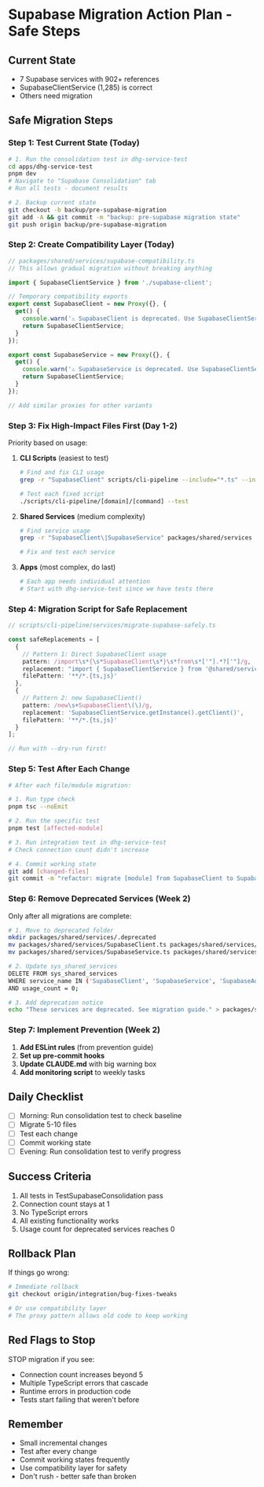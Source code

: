 # Supabase Migration Action Plan - Safe Steps

## Current State
- 7 Supabase services with 902+ references
- SupabaseClientService (1,285) is correct
- Others need migration

## Safe Migration Steps

### Step 1: Test Current State (Today)
```bash
# 1. Run the consolidation test in dhg-service-test
cd apps/dhg-service-test
pnpm dev
# Navigate to "Supabase Consolidation" tab
# Run all tests - document results

# 2. Backup current state
git checkout -b backup/pre-supabase-migration
git add -A && git commit -m "backup: pre-supabase migration state"
git push origin backup/pre-supabase-migration
```

### Step 2: Create Compatibility Layer (Today)
```typescript
// packages/shared/services/supabase-compatibility.ts
// This allows gradual migration without breaking anything

import { SupabaseClientService } from './supabase-client';

// Temporary compatibility exports
export const SupabaseClient = new Proxy({}, {
  get() {
    console.warn('⚠️ SupabaseClient is deprecated. Use SupabaseClientService');
    return SupabaseClientService;
  }
});

export const SupabaseService = new Proxy({}, {
  get() {
    console.warn('⚠️ SupabaseService is deprecated. Use SupabaseClientService');
    return SupabaseClientService;
  }
});

// Add similar proxies for other variants
```

### Step 3: Fix High-Impact Files First (Day 1-2)

Priority based on usage:
1. **CLI Scripts** (easiest to test)
   ```bash
   # Find and fix CLI usage
   grep -r "SupabaseClient" scripts/cli-pipeline --include="*.ts" --include="*.js"
   
   # Test each fixed script
   ./scripts/cli-pipeline/[domain]/[command] --test
   ```

2. **Shared Services** (medium complexity)
   ```bash
   # Find service usage
   grep -r "SupabaseClient\|SupabaseService" packages/shared/services
   
   # Fix and test each service
   ```

3. **Apps** (most complex, do last)
   ```bash
   # Each app needs individual attention
   # Start with dhg-service-test since we have tests there
   ```

### Step 4: Migration Script for Safe Replacement

```typescript
// scripts/cli-pipeline/services/migrate-supabase-safely.ts

const safeReplacements = [
  {
    // Pattern 1: Direct SupabaseClient usage
    pattern: /import\s*{\s*SupabaseClient\s*}\s*from\s*['"].*?['"]/g,
    replacement: "import { SupabaseClientService } from '@shared/services/supabase-client'",
    filePattern: '**/*.{ts,js}'
  },
  {
    // Pattern 2: new SupabaseClient()
    pattern: /new\s+SupabaseClient\(\)/g,
    replacement: 'SupabaseClientService.getInstance().getClient()',
    filePattern: '**/*.{ts,js}'
  }
];

// Run with --dry-run first!
```

### Step 5: Test After Each Change

```bash
# After each file/module migration:

# 1. Run type check
pnpm tsc --noEmit

# 2. Run the specific test
pnpm test [affected-module]

# 3. Run integration test in dhg-service-test
# Check connection count didn't increase

# 4. Commit working state
git add [changed-files]
git commit -m "refactor: migrate [module] from SupabaseClient to SupabaseClientService"
```

### Step 6: Remove Deprecated Services (Week 2)

Only after all migrations are complete:

```bash
# 1. Move to deprecated folder
mkdir packages/shared/services/.deprecated
mv packages/shared/services/SupabaseClient.ts packages/shared/services/.deprecated/
mv packages/shared/services/SupabaseService.ts packages/shared/services/.deprecated/

# 2. Update sys_shared_services
DELETE FROM sys_shared_services 
WHERE service_name IN ('SupabaseClient', 'SupabaseService', 'SupabaseAdapter')
AND usage_count = 0;

# 3. Add deprecation notice
echo "These services are deprecated. See migration guide." > packages/shared/services/.deprecated/README.md
```

### Step 7: Implement Prevention (Week 2)

1. **Add ESLint rules** (from prevention guide)
2. **Set up pre-commit hooks**
3. **Update CLAUDE.md** with big warning box
4. **Add monitoring script** to weekly tasks

## Daily Checklist

- [ ] Morning: Run consolidation test to check baseline
- [ ] Migrate 5-10 files 
- [ ] Test each change
- [ ] Commit working state
- [ ] Evening: Run consolidation test to verify progress

## Success Criteria

1. All tests in TestSupabaseConsolidation pass
2. Connection count stays at 1
3. No TypeScript errors
4. All existing functionality works
5. Usage count for deprecated services reaches 0

## Rollback Plan

If things go wrong:
```bash
# Immediate rollback
git checkout origin/integration/bug-fixes-tweaks

# Or use compatibility layer
# The proxy pattern allows old code to keep working
```

## Red Flags to Stop

STOP migration if you see:
- Connection count increases beyond 5
- Multiple TypeScript errors that cascade
- Runtime errors in production code
- Tests start failing that weren't before

## Remember

- Small incremental changes
- Test after every change
- Commit working states frequently
- Use compatibility layer for safety
- Don't rush - better safe than broken